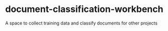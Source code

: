 # document-classification-workbench
A space to collect training data and classify documents for other projects
